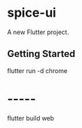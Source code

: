 # spice-ui

A new Flutter project.

## Getting Started

flutter run -d chrome

# -----

flutter build web

